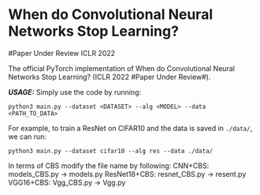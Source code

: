 # When do Convolutional Neural Networks Stop Learning?
#Paper Under Review ICLR 2022

The official PyTorch implementation of When do Convolutional Neural Networks Stop Learning? (ICLR 2022 #Paper Under Review#).



***USAGE:***
Simply use the code by running:

`python3 main.py --dataset <DATASET> --alg <MODEL> --data <PATH_TO_DATA>`

For example, to train a ResNet on CIFAR10 and the data is saved in `./data/`, we can run:

`python3 main.py --dataset cifar10 --alg res --data ./data/`


In terms of CBS modify the file name by following:
CNN+CBS:        models_CBS.py ->  models.py
ResNet18+CBS:   resnet_CBS.py ->  resent.py
VGG16+CBS:      Vgg_CBS.py    ->  Vgg.py



